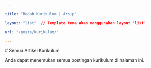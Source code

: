 ```yaml
---

title: "Bedah Kurikulum | Arsip"

layout: "list"  // Template tema akan menggunakan layout 'list'

url: "/posts/kurikulum/"

---
```


\# Semua Artikel Kurikulum

Anda dapat menemukan semua postingan kurikulum di halaman ini.

